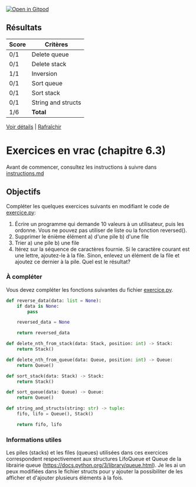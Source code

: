 [![Open in Gitpod](https://gitpod.io/button/open-in-gitpod.svg)](https://gitpod-redirect-0.herokuapp.com/)


## Résultats
Score | Critères
--- | ---
0/1 | Delete queue
0/1 | Delete stack
1/1 | Inversion
0/1 | Sort queue
0/1 | Sort stack
0/1 | String and structs
1/6 | **Total**

[Voir détails](./logs/tests_results.txt) | [Rafraîchir](../../)
# Exercices en vrac (chapitre 6.3)

Avant de commencer, consultez les instructions à suivre dans [instructions.md](instructions.md)

## Objectifs

Compléter les quelques exercices suivants en modifiant le code de [exercice.py](exercice.py):

1. Écrire un programme qui demande 10 valeurs à un utilisateur, puis les ordonne. Vous ne pouvez pas utiliser de liste ou la fonction reversed().
2. Supprimer le énième élément
   a) d'une pile
   b) d'une file
3. Trier
   a) une pile
   b) une file
4. Itérez sur la séquence de caractères fournie. Si le caractère courant est une lettre, ajoutez-le à la file.
Sinon, enlevez un élément de la file et ajoutez ce dernier à la pile. Quel est le résultat?

### À compléter
Vous devez compléter les fonctions suivantes du fichier [exercice.py](exercice.py).

```python
def reverse_data(data: list = None):
    if data is None:
        pass

    reversed_data = None

    return reversed_data

def delete_nth_from_stack(data: Stack, position: int) -> Stack:
    return Stack()

def delete_nth_from_queue(data: Queue, position: int) -> Queue:
    return Queue()

def sort_stack(data: Stack) -> Stack:
    return Stack()

def sort_queue(data: Queue) -> Queue:
    return Queue()

def string_and_structs(string: str) -> tuple:
    fifo, lifo = Queue(), Stack()

    return fifo, lifo
```

### Informations utiles

Les piles (stacks) et les files (queues) utilisées dans ces exercices correspondent respectivement aux structures LifoQueue et Queue de la librairie queue (https://docs.python.org/3/library/queue.html). Je les ai un peux modifiées dans le fichier structs pour y ajouter la possibiliter de les afficher et d'ajouter plusieurs éléments à la fois.
